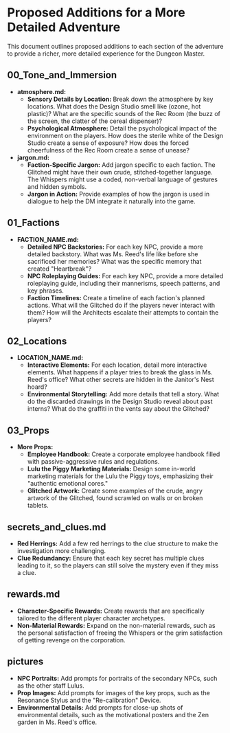 # Proposed Additions for a More Detailed Adventure

This document outlines proposed additions to each section of the adventure to provide a richer, more detailed experience for the Dungeon Master.

## 00_Tone_and_Immersion

*   **atmosphere.md:**
    *   **Sensory Details by Location:** Break down the atmosphere by key locations. What does the Design Studio smell like (ozone, hot plastic)? What are the specific sounds of the Rec Room (the buzz of the screen, the clatter of the cereal dispenser)?
    *   **Psychological Atmosphere:** Detail the psychological impact of the environment on the players. How does the sterile white of the Design Studio create a sense of exposure? How does the forced cheerfulness of the Rec Room create a sense of unease?
*   **jargon.md:**
    *   **Faction-Specific Jargon:** Add jargon specific to each faction. The Glitched might have their own crude, stitched-together language. The Whispers might use a coded, non-verbal language of gestures and hidden symbols.
    *   **Jargon in Action:** Provide examples of how the jargon is used in dialogue to help the DM integrate it naturally into the game.

## 01_Factions

*   **FACTION_NAME.md:**
    *   **Detailed NPC Backstories:** For each key NPC, provide a more detailed backstory. What was Ms. Reed's life like before she sacrificed her memories? What was the specific memory that created "Heartbreak"?
    *   **NPC Roleplaying Guides:** For each key NPC, provide a more detailed roleplaying guide, including their mannerisms, speech patterns, and key phrases.
    *   **Faction Timelines:** Create a timeline of each faction's planned actions. What will the Glitched do if the players never interact with them? How will the Architects escalate their attempts to contain the players?

## 02_Locations

*   **LOCATION_NAME.md:**
    *   **Interactive Elements:** For each location, detail more interactive elements. What happens if a player tries to break the glass in Ms. Reed's office? What other secrets are hidden in the Janitor's Nest hoard?
    *   **Environmental Storytelling:** Add more details that tell a story. What do the discarded drawings in the Design Studio reveal about past interns? What do the graffiti in the vents say about the Glitched?

## 03_Props

*   **More Props:**
    *   **Employee Handbook:** Create a corporate employee handbook filled with passive-aggressive rules and regulations.
    *   **Lulu the Piggy Marketing Materials:** Design some in-world marketing materials for the Lulu the Piggy toys, emphasizing their "authentic emotional cores."
    *   **Glitched Artwork:** Create some examples of the crude, angry artwork of the Glitched, found scrawled on walls or on broken tablets.

## secrets_and_clues.md

*   **Red Herrings:** Add a few red herrings to the clue structure to make the investigation more challenging.
*   **Clue Redundancy:** Ensure that each key secret has multiple clues leading to it, so the players can still solve the mystery even if they miss a clue.

## rewards.md

*   **Character-Specific Rewards:** Create rewards that are specifically tailored to the different player character archetypes.
*   **Non-Material Rewards:** Expand on the non-material rewards, such as the personal satisfaction of freeing the Whispers or the grim satisfaction of getting revenge on the corporation.

## pictures

*   **NPC Portraits:** Add prompts for portraits of the secondary NPCs, such as the other staff Lulus.
*   **Prop Images:** Add prompts for images of the key props, such as the Resonance Stylus and the "Re-calibration" Device.
*   **Environmental Details:** Add prompts for close-up shots of environmental details, such as the motivational posters and the Zen garden in Ms. Reed's office.